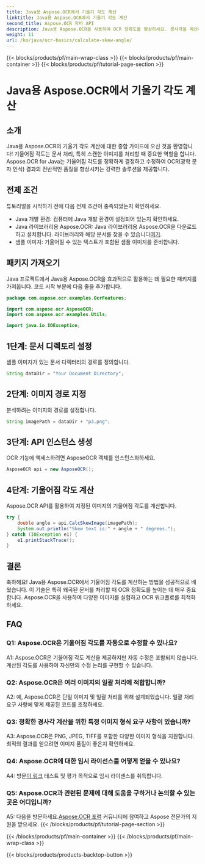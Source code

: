 ```yaml
---
title: Java용 Aspose.OCR에서 기울기 각도 계산
linktitle: Java용 Aspose.OCR에서 기울기 각도 계산
second_title: Aspose.OCR 자바 API
description: Java용 Aspose.OCR을 사용하여 OCR 정확도를 향상하세요. 경사각을 계산하는 방법을 단계별로 알아보세요. 손쉽게 문서 처리를 개선하세요.
weight: 11
url: /ko/java/ocr-basics/calculate-skew-angle/
---
```


{{< blocks/products/pf/main-wrap-class >}}
{{< blocks/products/pf/main-container >}}
{{< blocks/products/pf/tutorial-page-section >}}

# Java용 Aspose.OCR에서 기울기 각도 계산

## 소개

Java용 Aspose.OCR의 기울기 각도 계산에 대한 종합 가이드에 오신 것을 환영합니다! 기울어짐 각도는 문서 처리, 특히 스캔한 이미지를 처리할 때 중요한 역할을 합니다. Aspose.OCR for Java는 기울어짐 각도를 정확하게 결정하고 수정하여 OCR(광학 문자 인식) 결과의 전반적인 품질을 향상시키는 강력한 솔루션을 제공합니다.

## 전제 조건

튜토리얼을 시작하기 전에 다음 전제 조건이 충족되었는지 확인하세요.

- Java 개발 환경: 컴퓨터에 Java 개발 환경이 설정되어 있는지 확인하세요.
-  Java 라이브러리용 Aspose.OCR: Java 라이브러리용 Aspose.OCR을 다운로드하고 설치합니다. 라이브러리와 해당 문서를 찾을 수 있습니다[여기](https://reference.aspose.com/ocr/java/).
- 샘플 이미지: 기울어질 수 있는 텍스트가 포함된 샘플 이미지를 준비합니다.

## 패키지 가져오기

Java 프로젝트에서 Java용 Aspose.OCR을 효과적으로 활용하는 데 필요한 패키지를 가져옵니다. 코드 시작 부분에 다음 줄을 추가합니다.

```java
package com.aspose.ocr.examples.OcrFeatures;

import com.aspose.ocr.AsposeOCR;
import com.aspose.ocr.examples.Utils;

import java.io.IOException;
```

## 1단계: 문서 디렉토리 설정

샘플 이미지가 있는 문서 디렉터리의 경로를 정의합니다.

```java
String dataDir = "Your Document Directory";
```

## 2단계: 이미지 경로 지정

분석하려는 이미지의 경로를 설정합니다.

```java
String imagePath = dataDir + "p3.png";
```

## 3단계: API 인스턴스 생성

OCR 기능에 액세스하려면 AsposeOCR 객체를 인스턴스화하세요.

```java
AsposeOCR api = new AsposeOCR();
```

## 4단계: 기울어짐 각도 계산

Aspose.OCR API를 활용하여 지정된 이미지의 기울어짐 각도를 계산합니다.

```java
try {
    double angle = api.CalcSkewImage(imagePath);
    System.out.println("Skew text is:" + angle + " degrees.");
} catch (IOException e1) {
    e1.printStackTrace();
}
```

## 결론

축하해요! Java용 Aspose.OCR에서 기울어짐 각도를 계산하는 방법을 성공적으로 배웠습니다. 이 기술은 특히 왜곡된 문서를 처리할 때 OCR 정확도를 높이는 데 매우 중요합니다. Aspose.OCR을 사용하여 다양한 이미지를 실험하고 OCR 워크플로를 최적화하세요.

## FAQ

### Q1: Aspose.OCR은 기울어짐 각도를 자동으로 수정할 수 있나요?

A1: Aspose.OCR은 기울어짐 각도 계산을 제공하지만 자동 수정은 포함되지 않습니다. 계산된 각도를 사용하여 자신만의 수정 논리를 구현할 수 있습니다.

### Q2: Aspose.OCR은 여러 이미지의 일괄 처리에 적합합니까?

A2: 예, Aspose.OCR은 단일 이미지 및 일괄 처리를 위해 설계되었습니다. 일괄 처리 요구 사항에 맞게 제공된 코드를 조정하세요.

### Q3: 정확한 경사각 계산을 위한 특정 이미지 형식 요구 사항이 있습니까?

A3: Aspose.OCR은 PNG, JPEG, TIFF를 포함한 다양한 이미지 형식을 지원합니다. 최적의 결과를 얻으려면 이미지 품질이 좋은지 확인하세요.

### Q4: Aspose.OCR에 대한 임시 라이선스를 어떻게 얻을 수 있나요?

 A4: 방문[이 링크](https://purchase.aspose.com/temporary-license/) 테스트 및 평가 목적으로 임시 라이센스를 취득합니다.

### Q5: Aspose.OCR과 관련된 문제에 대해 도움을 구하거나 논의할 수 있는 곳은 어디입니까?

 A5: 다음을 방문하세요.[Aspose.OCR 포럼](https://forum.aspose.com/c/ocr/16) 커뮤니티에 참여하고 Aspose 전문가의 지원을 받으세요.
{{< /blocks/products/pf/tutorial-page-section >}}

{{< /blocks/products/pf/main-container >}}
{{< /blocks/products/pf/main-wrap-class >}}

{{< blocks/products/products-backtop-button >}}

